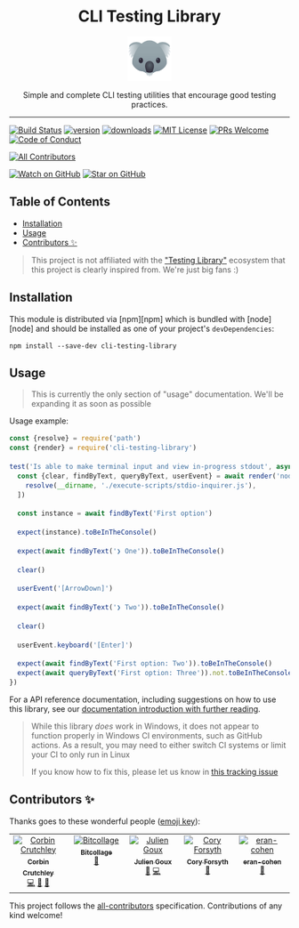 <div align="center">
<h1>CLI Testing Library</h1>

<a href="https://www.joypixels.com/profiles/emoji/1f428">
  <img
    height="80"
    width="80"
    alt="koala"
    src="./other/koala.png"
  />
</a>

<p>Simple and complete CLI testing utilities that encourage good testing
practices.</p>

</div>

<hr />

[![Build Status](https://img.shields.io/github/actions/workflow/status/crutchcorn/cli-testing-library/validate.yml?branch=main&style=flat-square)](https://github.com/crutchcorn/cli-testing-library/actions/workflows/validate.yml?query=branch%3Amain)
[![version](https://img.shields.io/npm/v/cli-testing-library?style=flat-square)](https://www.npmjs.com/package/cli-testing-library)
[![downloads](https://img.shields.io/npm/dw/cli-testing-library?style=flat-square)](https://www.npmjs.com/package/cli-testing-library)
[![MIT License](https://img.shields.io/npm/l/cli-testing-library?style=flat-square)](./LICENSE)
[![PRs Welcome](https://img.shields.io/badge/PRs-welcome-brightgreen.svg?style=flat-square)](makeapullrequest.com)
[![Code of Conduct](https://img.shields.io/badge/code%20of-conduct-ff69b4.svg?style=flat-square)](./CODE_OF_CONDUCT.md)

<!-- ALL-CONTRIBUTORS-BADGE:START - Do not remove or modify this section -->
[![All Contributors](https://img.shields.io/badge/all_contributors-5-orange.svg?style=flat-square)](#contributors-)
<!-- ALL-CONTRIBUTORS-BADGE:END -->

[![Watch on GitHub](https://img.shields.io/github/watchers/crutchcorn/cli-testing-library.svg?style=social)](https://github.com/crutchcorn/cli-testing-library/watchers)
[![Star on GitHub](https://img.shields.io/github/stars/crutchcorn/cli-testing-library.svg?style=social)](https://github.com/crutchcorn/cli-testing-library/stargazers)

<!-- prettier-ignore-end -->

## Table of Contents

<!-- START doctoc generated TOC please keep comment here to allow auto update -->
<!-- DON'T EDIT THIS SECTION, INSTEAD RE-RUN doctoc TO UPDATE -->

- [Installation](#installation)
- [Usage](#usage)
- [Contributors ✨](#contributors-)

<!-- END doctoc generated TOC please keep comment here to allow auto update -->

> This project is not affiliated with the
> ["Testing Library"](https://github.com/testing-library) ecosystem that this
> project is clearly inspired from. We're just big fans :)

## Installation

This module is distributed via [npm][npm] which is bundled with [node][node] and
should be installed as one of your project's `devDependencies`:

```
npm install --save-dev cli-testing-library
```

## Usage

> This is currently the only section of "usage" documentation. We'll be
> expanding it as soon as possible

Usage example:

```javascript
const {resolve} = require('path')
const {render} = require('cli-testing-library')

test('Is able to make terminal input and view in-progress stdout', async () => {
  const {clear, findByText, queryByText, userEvent} = await render('node', [
    resolve(__dirname, './execute-scripts/stdio-inquirer.js'),
  ])

  const instance = await findByText('First option')

  expect(instance).toBeInTheConsole()

  expect(await findByText('❯ One')).toBeInTheConsole()

  clear()

  userEvent('[ArrowDown]')

  expect(await findByText('❯ Two')).toBeInTheConsole()

  clear()

  userEvent.keyboard('[Enter]')

  expect(await findByText('First option: Two')).toBeInTheConsole()
  expect(await queryByText('First option: Three')).not.toBeInTheConsole()
})
```

For a API reference documentation, including suggestions on how to use this
library, see our
[documentation introduction with further reading](./docs/introduction.md).

> While this library _does_ work in Windows, it does not appear to function
> properly in Windows CI environments, such as GitHub actions. As a result, you
> may need to either switch CI systems or limit your CI to only run in Linux
>
> If you know how to fix this, please let us know in
> [this tracking issue](https://github.com/crutchcorn/cli-testing-library/issues/3)

## Contributors ✨

Thanks goes to these wonderful people
([emoji key](https://allcontributors.org/docs/en/emoji-key)):

<!-- ALL-CONTRIBUTORS-LIST:START - Do not remove or modify this section -->
<!-- prettier-ignore-start -->
<!-- markdownlint-disable -->
<table>
  <tbody>
    <tr>
      <td align="center" valign="top" width="14.28%"><a href="https://crutchcorn.dev/"><img src="https://avatars.githubusercontent.com/u/9100169?v=4?s=100" width="100px;" alt="Corbin Crutchley"/><br /><sub><b>Corbin Crutchley</b></sub></a><br /><a href="https://github.com/crutchcorn/cli-testing-library/commits?author=crutchcorn" title="Code">💻</a> <a href="https://github.com/crutchcorn/cli-testing-library/commits?author=crutchcorn" title="Documentation">📖</a> <a href="#maintenance-crutchcorn" title="Maintenance">🚧</a></td>
      <td align="center" valign="top" width="14.28%"><a href="https://www.linkedin.com/in/serkan-sipahi-59b20081/"><img src="https://avatars.githubusercontent.com/u/1880749?v=4?s=100" width="100px;" alt="Bitcollage"/><br /><sub><b>Bitcollage</b></sub></a><br /><a href="https://github.com/crutchcorn/cli-testing-library/commits?author=SerkanSipahi" title="Documentation">📖</a></td>
      <td align="center" valign="top" width="14.28%"><a href="http://jgoux.dev"><img src="https://avatars.githubusercontent.com/u/1443499?v=4?s=100" width="100px;" alt="Julien Goux"/><br /><sub><b>Julien Goux</b></sub></a><br /><a href="https://github.com/crutchcorn/cli-testing-library/issues?q=author%3Ajgoux" title="Bug reports">🐛</a> <a href="https://github.com/crutchcorn/cli-testing-library/commits?author=jgoux" title="Code">💻</a></td>
      <td align="center" valign="top" width="14.28%"><a href="http://coryforsyth.com/"><img src="https://avatars.githubusercontent.com/u/2023?v=4?s=100" width="100px;" alt="Cory Forsyth"/><br /><sub><b>Cory Forsyth</b></sub></a><br /><a href="https://github.com/crutchcorn/cli-testing-library/commits?author=bantic" title="Documentation">📖</a></td>
      <td align="center" valign="top" width="14.28%"><a href="https://github.com/eran-cohen"><img src="https://avatars.githubusercontent.com/u/105227395?v=4?s=100" width="100px;" alt="eran-cohen"/><br /><sub><b>eran-cohen</b></sub></a><br /><a href="https://github.com/crutchcorn/cli-testing-library/commits?author=eran-cohen" title="Documentation">📖</a></td>
    </tr>
  </tbody>
</table>

<!-- markdownlint-restore -->
<!-- prettier-ignore-end -->

<!-- ALL-CONTRIBUTORS-LIST:END -->

This project follows the
[all-contributors](https://github.com/all-contributors/all-contributors)
specification. Contributions of any kind welcome!
